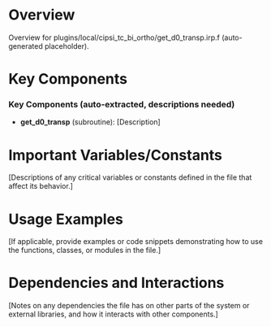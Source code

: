 # Overview

Overview for plugins/local/cipsi_tc_bi_ortho/get_d0_transp.irp.f (auto-generated placeholder).

# Key Components

### Key Components (auto-extracted, descriptions needed)
- **get_d0_transp** (subroutine): [Description]

# Important Variables/Constants

[Descriptions of any critical variables or constants defined in the file that affect its behavior.]

# Usage Examples

[If applicable, provide examples or code snippets demonstrating how to use the functions, classes, or modules in the file.]

# Dependencies and Interactions

[Notes on any dependencies the file has on other parts of the system or external libraries, and how it interacts with other components.]
